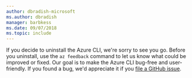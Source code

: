 ```yaml
---
author: dbradish-microsoft
ms.author: dbradish
manager: barbkess
ms.date: 09/07/2018
ms.topic: include
---
```

If you decide to uninstall the Azure CLI, we're sorry to see you go. Before you uninstall, use the `az feedback` command to let us know
what could be improved or fixed. Our goal is to make the Azure CLI bug-free and user-friendly. If you found a bug, we'd appreciate it if you [file a GitHub issue](https://github.com/Azure/azure-cli/issues).
